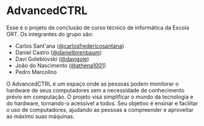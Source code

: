 # AdvancedCTRL

Esse é o projeto de conclusão de curso técnico de informática da Escola ORT.
Os integrantes do grupo são:

-   Carlos Sant'ana ([@carlosfredericosantana](https://github.com/carlosfredericosternsantana))
-   Daniel Castro ([@danielbirenbaum](https://github.com/danielbirenbaum))
-   Davi Golebiovski ([@davigole](https://github.com/davigole))
-   João do Nascimento ([@athena1001](https://github.com/athena1001))
-   Pedro Marcolino

O AdvancedCTRL é um espaço onde as pessoas podem monitorar o hardware de seus computadores sem a necessidade de conhecimento prévio em computação. O projeto visa simplificar o mundo da tecnologia e do hardware, tornando-o acessível a todos. Seu objetivo é ensinar e facilitar o uso de computadores, ajudando as pessoas a compreender e aproveitar ao máximo suas máquinas.
